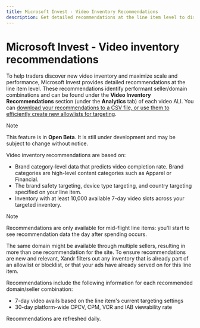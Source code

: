 ```yaml
---
title: Microsoft Invest - Video Inventory Recommendations
description: Get detailed recommendations at the line item level to discover new video inventory and maximize scale and performance. Recommendations can be downloaded.
---
```


# Microsoft Invest - Video inventory recommendations

To help traders discover new video inventory and maximize scale and performance, Microsoft Invest provides detailed
recommendations at the line item level. These recommendations identify performant seller/domain combinations and can be found under the **Video Inventory Recommendations** section (under the **Analytics** tab) of each video ALI. You can [download your recommendations to a CSV file, or use them to efficiently create new allowlists for targeting](use-recommendations-to-target-video-inventory.md).

> [!NOTE]
> This feature is in **Open Beta**. It is still under development and may be subject to change without notice.

Video inventory recommendations are based on:

- Brand category-level data that predicts video completion rate. Brand categories are high-level content categories such as Apparel or Financial.
- The brand safety targeting, device type targeting, and country targeting specified on your line item.
- Inventory with at least 10,000 available 7-day video slots across your targeted inventory.

> [!NOTE]
> Recommendations are only available for mid-flight line items: you'll start to see recommendation data the day after spending occurs.

The same domain might be available through multiple sellers, resulting in more than one recommendation for the site. To ensure recommendations are new and relevant, Xandr filters out any inventory that is already part of an allowlist or blocklist, or that your ads have already served on for this line item.

Recommendations include the following information for each recommended domain/seller combination:

- 7-day video avails based on the line item's current targeting settings
- 30-day platform-wide CPCV, CPM, VCR and IAB viewability rate

Recommendations are refreshed daily.
